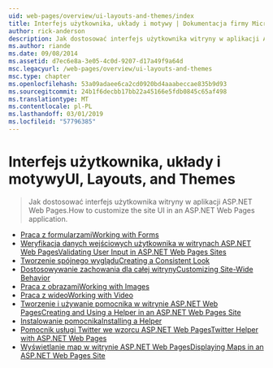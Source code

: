 ```yaml
---
uid: web-pages/overview/ui-layouts-and-themes/index
title: Interfejs użytkownika, układy i motywy | Dokumentacja firmy Microsoft
author: rick-anderson
description: Jak dostosować interfejs użytkownika witryny w aplikacji ASP.NET Web Pages.
ms.author: riande
ms.date: 09/08/2014
ms.assetid: d7ec6e8a-3e05-4c0d-9207-d17a49f9a64d
msc.legacyurl: /web-pages/overview/ui-layouts-and-themes
msc.type: chapter
ms.openlocfilehash: 53a09adaee6ca2cd0920bd4aaabeccae835b9d93
ms.sourcegitcommit: 24b1f6decbb17bb22a45166e5fdb0845c65af498
ms.translationtype: MT
ms.contentlocale: pl-PL
ms.lasthandoff: 03/01/2019
ms.locfileid: "57796385"
---
```

<a name="ui-layouts-and-themes"></a><span data-ttu-id="c6ad2-103">Interfejs użytkownika, układy i motywy</span><span class="sxs-lookup"><span data-stu-id="c6ad2-103">UI, Layouts, and Themes</span></span>
====================
> <span data-ttu-id="c6ad2-104">Jak dostosować interfejs użytkownika witryny w aplikacji ASP.NET Web Pages.</span><span class="sxs-lookup"><span data-stu-id="c6ad2-104">How to customize the site UI in an ASP.NET Web Pages application.</span></span>


- [<span data-ttu-id="c6ad2-105">Praca z formularzami</span><span class="sxs-lookup"><span data-stu-id="c6ad2-105">Working with Forms</span></span>](4-working-with-forms.md)
- [<span data-ttu-id="c6ad2-106">Weryfikacja danych wejściowych użytkownika w witrynach ASP.NET Web Pages</span><span class="sxs-lookup"><span data-stu-id="c6ad2-106">Validating User Input in ASP.NET Web Pages Sites</span></span>](validating-user-input-in-aspnet-web-pages-sites.md)
- [<span data-ttu-id="c6ad2-107">Tworzenie spójnego wyglądu</span><span class="sxs-lookup"><span data-stu-id="c6ad2-107">Creating a Consistent Look</span></span>](3-creating-a-consistent-look.md)
- [<span data-ttu-id="c6ad2-108">Dostosowywanie zachowania dla całej witryny</span><span class="sxs-lookup"><span data-stu-id="c6ad2-108">Customizing Site-Wide Behavior</span></span>](18-customizing-site-wide-behavior.md)
- [<span data-ttu-id="c6ad2-109">Praca z obrazami</span><span class="sxs-lookup"><span data-stu-id="c6ad2-109">Working with Images</span></span>](9-working-with-images.md)
- [<span data-ttu-id="c6ad2-110">Praca z wideo</span><span class="sxs-lookup"><span data-stu-id="c6ad2-110">Working with Video</span></span>](10-working-with-video.md)
- [<span data-ttu-id="c6ad2-111">Tworzenie i używanie pomocnika w witrynie ASP.NET Web Pages</span><span class="sxs-lookup"><span data-stu-id="c6ad2-111">Creating and Using a Helper in an ASP.NET Web Pages Site</span></span>](creating-and-using-a-helper-in-an-aspnet-web-pages-site.md)
- [<span data-ttu-id="c6ad2-112">Instalowanie pomocnika</span><span class="sxs-lookup"><span data-stu-id="c6ad2-112">Installing a Helper</span></span>](installing-helpers.md)
- [<span data-ttu-id="c6ad2-113">Pomocnik usługi Twitter we wzorcu ASP.NET Web Pages</span><span class="sxs-lookup"><span data-stu-id="c6ad2-113">Twitter Helper with ASP.NET Web Pages</span></span>](twitter-helper.md)
- [<span data-ttu-id="c6ad2-114">Wyświetlanie map w witrynie ASP.NET Web Pages</span><span class="sxs-lookup"><span data-stu-id="c6ad2-114">Displaying Maps in an ASP.NET Web Pages Site</span></span>](displaying-maps-in-an-aspnet-web-pages-site.md)
